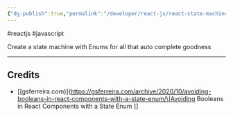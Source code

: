 ```yaml
---
{"dg-publish":true,"permalink":"/developer/react-js/react-state-machine-with-enum/","noteIcon":""}
---
```


#reactjs #javascript 

Create a state machine with Enums for all that auto complete goodness

---
## Credits
- [[gsferreira.com)](https://gsferreira.com/archive/2020/10/avoiding-booleans-in-react-components-with-a-state-enum/\|Avoiding Booleans in React Components with a State Enum ]]
